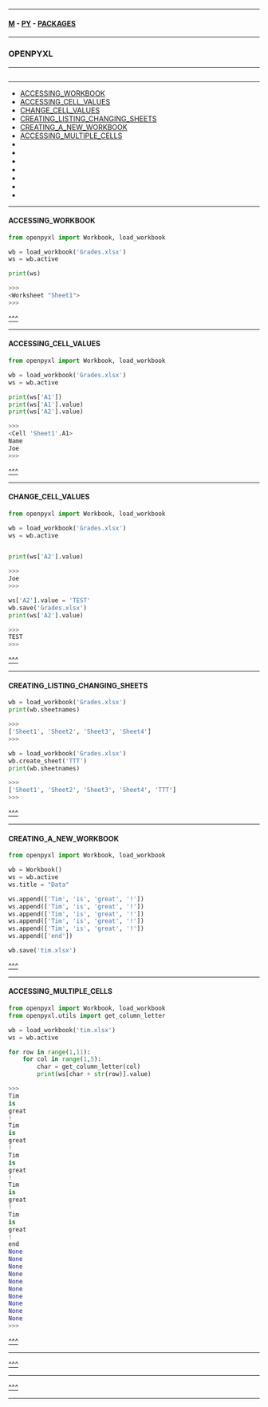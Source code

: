 
---

#### [M](https://github.com/ttltrk/TTT/blob/master/menu.md) - [PY](https://github.com/ttltrk/TTT/blob/master/PY/PY.md) - [PACKAGES](https://github.com/ttltrk/TTT/blob/master/PY/PACKAGES/PACKAGES.md)

---

### OPENPYXL

---

```

```

---

* [ACCESSING_WORKBOOK](#ACCESSING_WORKBOOK)
* [ACCESSING_CELL_VALUES](#ACCESSING_CELL_VALUES)
* [CHANGE_CELL_VALUES](#CHANGE_CELL_VALUES)
* [CREATING_LISTING_CHANGING_SHEETS](#CREATING_LISTING_CHANGING_SHEETS)
* [CREATING_A_NEW_WORKBOOK](#CREATING_A_NEW_WORKBOOK)
* [ACCESSING_MULTIPLE_CELLS](#ACCESSING_MULTIPLE_CELLS)
* [](#)
* [](#)
* [](#)
* [](#)
* [](#)
* [](#)
* [](#)

---

#### ACCESSING_WORKBOOK

```py
from openpyxl import Workbook, load_workbook

wb = load_workbook('Grades.xlsx')
ws = wb.active

print(ws)

>>>
<Worksheet "Sheet1">
>>>
```

[^^^](#OPENPYXL)

---

#### ACCESSING_CELL_VALUES

```py
from openpyxl import Workbook, load_workbook

wb = load_workbook('Grades.xlsx')
ws = wb.active

print(ws['A1'])
print(ws['A1'].value)
print(ws['A2'].value)

>>>
<Cell 'Sheet1'.A1>
Name
Joe
>>>
```

[^^^](#OPENPYXL)

---

#### CHANGE_CELL_VALUES

```py
from openpyxl import Workbook, load_workbook

wb = load_workbook('Grades.xlsx')
ws = wb.active


print(ws['A2'].value)

>>>
Joe
>>>

ws['A2'].value = 'TEST'
wb.save('Grades.xlsx')
print(ws['A2'].value)

>>>
TEST
>>>
```

[^^^](#OPENPYXL)

---

#### CREATING_LISTING_CHANGING_SHEETS

```py
wb = load_workbook('Grades.xlsx')
print(wb.sheetnames)

>>>
['Sheet1', 'Sheet2', 'Sheet3', 'Sheet4']
>>>
```

```py
wb = load_workbook('Grades.xlsx')
wb.create_sheet('TTT')
print(wb.sheetnames)

>>>
['Sheet1', 'Sheet2', 'Sheet3', 'Sheet4', 'TTT']
>>>
```

[^^^](#OPENPYXL)

---

#### CREATING_A_NEW_WORKBOOK

```py
from openpyxl import Workbook, load_workbook

wb = Workbook()
ws = wb.active
ws.title = "Data"

ws.append(['Tim', 'is', 'great', '!'])
ws.append(['Tim', 'is', 'great', '!'])
ws.append(['Tim', 'is', 'great', '!'])
ws.append(['Tim', 'is', 'great', '!'])
ws.append(['Tim', 'is', 'great', '!'])
ws.append(['end'])

wb.save('tim.xlsx')
```

[^^^](#OPENPYXL)

---

#### ACCESSING_MULTIPLE_CELLS

```py
from openpyxl import Workbook, load_workbook
from openpyxl.utils import get_column_letter

wb = load_workbook('tim.xlsx')
ws = wb.active

for row in range(1,11):
    for col in range(1,5):
        char = get_column_letter(col)
        print(ws[char + str(row)].value)

>>>
Tim
is
great
!
Tim
is
great
!
Tim
is
great
!
Tim
is
great
!
Tim
is
great
!
end
None
None
None
None
None
None
None
None
None
None
>>>        
```

[^^^](#OPENPYXL)

---

[^^^](#OPENPYXL)

---

[^^^](#OPENPYXL)

---
